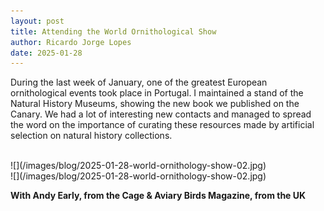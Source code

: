 ```yaml
---
layout: post
title: Attending the World Ornithological Show
author: Ricardo Jorge Lopes
date: 2025-01-28
---
```


During the last week of January, one of the greatest European ornithological events took place in Portugal. I maintained a stand of the Natural History Museums, showing the new book we published on the Canary. We had a lot of interesting new contacts and managed to spread the word on the importance of curating these resources made by artificial selection on natural history collections.

<br>
![](/images/blog/2025-01-28-world-ornithology-show-02.jpg)
<br>
![](/images/blog/2025-01-28-world-ornithology-show-02.jpg)
<br>

**With Andy Early, from the Cage & Aviary Birds Magazine, from the UK**
